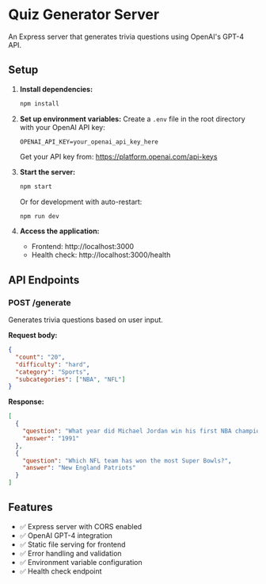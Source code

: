 # Quiz Generator Server

An Express server that generates trivia questions using OpenAI's GPT-4 API.

## Setup

1. **Install dependencies:**
   ```bash
   npm install
   ```

2. **Set up environment variables:**
   Create a `.env` file in the root directory with your OpenAI API key:
   ```
   OPENAI_API_KEY=your_openai_api_key_here
   ```
   
   Get your API key from: https://platform.openai.com/api-keys

3. **Start the server:**
   ```bash
   npm start
   ```
   
   Or for development with auto-restart:
   ```bash
   npm run dev
   ```

4. **Access the application:**
   - Frontend: http://localhost:3000
   - Health check: http://localhost:3000/health

## API Endpoints

### POST /generate
Generates trivia questions based on user input.

**Request body:**
```json
{
  "count": "20",
  "difficulty": "hard",
  "category": "Sports",
  "subcategories": ["NBA", "NFL"]
}
```

**Response:**
```json
[
  {
    "question": "What year did Michael Jordan win his first NBA championship?",
    "answer": "1991"
  },
  {
    "question": "Which NFL team has won the most Super Bowls?",
    "answer": "New England Patriots"
  }
]
```

## Features

- ✅ Express server with CORS enabled
- ✅ OpenAI GPT-4 integration
- ✅ Static file serving for frontend
- ✅ Error handling and validation
- ✅ Environment variable configuration
- ✅ Health check endpoint 